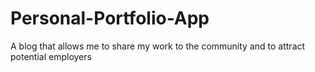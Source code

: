 # Personal-Portfolio-App
A blog that allows me to share my work to the community and to attract potential employers
